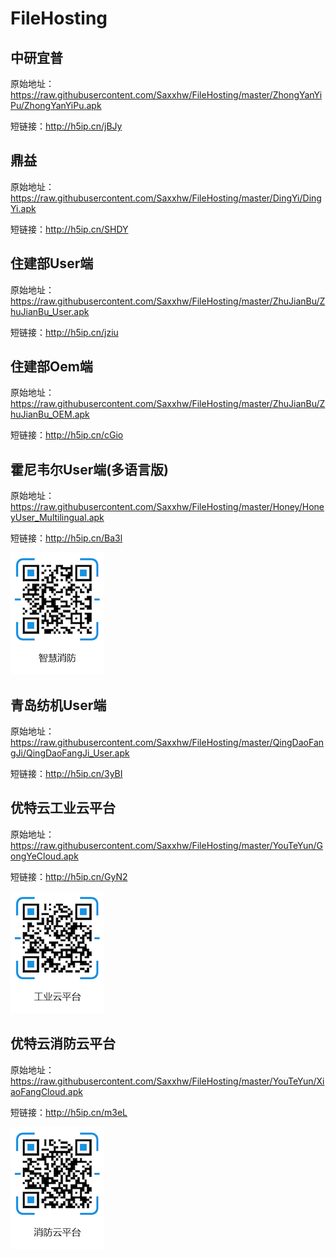 
# FileHosting



## 中研宜普
原始地址：https://raw.githubusercontent.com/Saxxhw/FileHosting/master/ZhongYanYiPu/ZhongYanYiPu.apk

短链接：http://h5ip.cn/jBJy

## 鼎益
原始地址：https://raw.githubusercontent.com/Saxxhw/FileHosting/master/DingYi/DingYi.apk

短链接：http://h5ip.cn/SHDY

## 住建部User端
原始地址：https://raw.githubusercontent.com/Saxxhw/FileHosting/master/ZhuJianBu/ZhuJianBu_User.apk

短链接：http://h5ip.cn/jziu

## 住建部Oem端
原始地址：https://raw.githubusercontent.com/Saxxhw/FileHosting/master/ZhuJianBu/ZhuJianBu_OEM.apk

短链接：http://h5ip.cn/cGio

## 霍尼韦尔User端(多语言版)
原始地址：https://raw.githubusercontent.com/Saxxhw/FileHosting/master/Honey/HoneyUser_Multilingual.apk

短链接：http://h5ip.cn/Ba3l

![Image text](https://github.com/Saxxhw/FileHosting/raw/master/Honey/智慧消防.png)

## 青岛纺机User端
原始地址：https://raw.githubusercontent.com/Saxxhw/FileHosting/master/QingDaoFangJi/QingDaoFangJi_User.apk

短链接：http://h5ip.cn/3yBI

## 优特云工业云平台
原始地址：https://raw.githubusercontent.com/Saxxhw/FileHosting/master/YouTeYun/GongYeCloud.apk

短链接：http://h5ip.cn/GyN2

![Image text](https://github.com/Saxxhw/FileHosting/raw/master/YouTeYun/工业云平台.png)

## 优特云消防云平台
原始地址：https://raw.githubusercontent.com/Saxxhw/FileHosting/master/YouTeYun/XiaoFangCloud.apk

短链接：http://h5ip.cn/m3eL

![Image text](https://github.com/Saxxhw/FileHosting/raw/master/YouTeYun/消防云平台.png)
